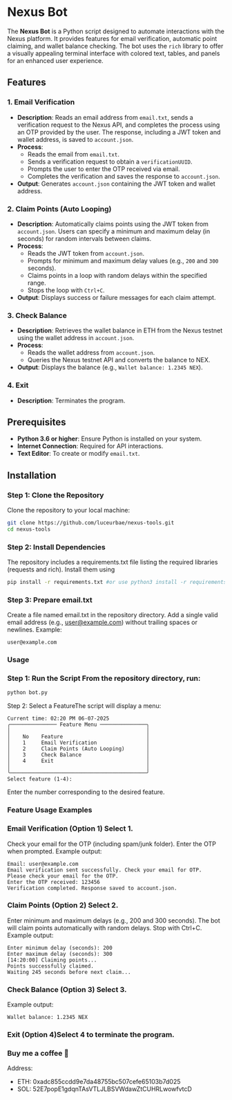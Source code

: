 # Nexus Bot

The **Nexus Bot** is a Python script designed to automate interactions with the Nexus platform. It provides features for email verification, automatic point claiming, and wallet balance checking. The bot uses the `rich` library to offer a visually appealing terminal interface with colored text, tables, and panels for an enhanced user experience.

## Features

### 1. Email Verification
- **Description**: Reads an email address from `email.txt`, sends a verification request to the Nexus API, and completes the process using an OTP provided by the user. The response, including a JWT token and wallet address, is saved to `account.json`.
- **Process**:
  - Reads the email from `email.txt`.
  - Sends a verification request to obtain a `verificationUUID`.
  - Prompts the user to enter the OTP received via email.
  - Completes the verification and saves the response to `account.json`.
- **Output**: Generates `account.json` containing the JWT token and wallet address.

### 2. Claim Points (Auto Looping)
- **Description**: Automatically claims points using the JWT token from `account.json`. Users can specify a minimum and maximum delay (in seconds) for random intervals between claims.
- **Process**:
  - Reads the JWT token from `account.json`.
  - Prompts for minimum and maximum delay values (e.g., `200` and `300` seconds).
  - Claims points in a loop with random delays within the specified range.
  - Stops the loop with `Ctrl+C`.
- **Output**: Displays success or failure messages for each claim attempt.

### 3. Check Balance
- **Description**: Retrieves the wallet balance in ETH from the Nexus testnet using the wallet address in `account.json`.
- **Process**:
  - Reads the wallet address from `account.json`.
  - Queries the Nexus testnet API and converts the balance to NEX.
- **Output**: Displays the balance (e.g., `Wallet balance: 1.2345 NEX`).

### 4. Exit
- **Description**: Terminates the program.

## Prerequisites
- **Python 3.6 or higher**: Ensure Python is installed on your system.
- **Internet Connection**: Required for API interactions.
- **Text Editor**: To create or modify `email.txt`.

## Installation

### Step 1: Clone the Repository
Clone the repository to your local machine:
```bash
git clone https://github.com/luceurbae/nexus-tools.git
cd nexus-tools
```

### Step 2: Install Dependencies
The repository includes a requirements.txt file listing the required libraries (requests and rich). Install them using
```bash
pip install -r requirements.txt #or use python3 install -r requirements.txt for linux/mac
```
### Step 3: Prepare email.txt 
Create a file named email.txt in the repository directory.
Add a single valid email address (e.g., user@example.com) without trailing spaces or newlines.
Example:
```
user@example.com
```

### Usage
### Step 1: Run the Script From the repository directory, run:
```bash
python bot.py
```
Step 2: Select a FeatureThe script will display a menu:
```
Current time: 02:20 PM 06-07-2025
╭─────────────── Feature Menu ───────────────╮
│                                            │
│    No    Feature                           │
│    1     Email Verification                │
│    2     Claim Points (Auto Looping)       │
│    3     Check Balance                     │
│    4     Exit                              │
│                                            │
╰────────────────────────────────────────────╯
Select feature (1-4):
```
Enter the number corresponding to the desired feature.

### Feature Usage Examples
### Email Verification (Option 1) Select 1.
Check your email for the OTP (including spam/junk folder).
Enter the OTP when prompted.
Example output:
```
Email: user@example.com
Email verification sent successfully. Check your email for OTP.
Please check your email for the OTP.
Enter the OTP received: 123456
Verification completed. Response saved to account.json.
```
### Claim Points (Option 2) Select 2.
Enter minimum and maximum delays (e.g., 200 and 300 seconds).
The bot will claim points automatically with random delays.
Stop with Ctrl+C.
Example output:
```
Enter minimum delay (seconds): 200
Enter maximum delay (seconds): 300
[14:20:00] Claiming points...
Points successfully claimed.
Waiting 245 seconds before next claim...
```
### Check Balance (Option 3) Select 3.
Example output:
```
Wallet balance: 1.2345 NEX
```
### Exit (Option 4)Select 4 to terminate the program.

### Buy me a coffee 🍵
Address:
- ETH: 0xadc855ccdd9e7da48755bc507cefe65103b7d025
- SOL: 52E7popE1gdqnTAsVTLJLBSVWdawZtCUHRLwowfvtcD
